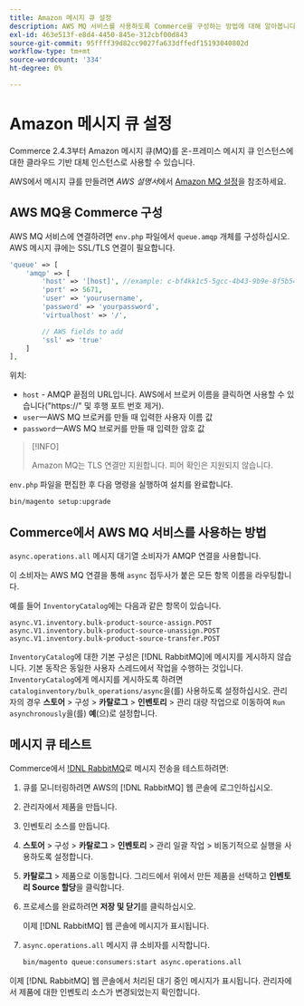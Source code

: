 ```yaml
---
title: Amazon 메시지 큐 설정
description: AWS MQ 서비스를 사용하도록 Commerce을 구성하는 방법에 대해 알아봅니다.
exl-id: 463e513f-e8d4-4450-845e-312cbf00d843
source-git-commit: 95ffff39d82cc9027fa633dffedf15193040802d
workflow-type: tm+mt
source-wordcount: '334'
ht-degree: 0%

---
```


# Amazon 메시지 큐 설정

Commerce 2.4.3부터 Amazon 메시지 큐(MQ)를 온-프레미스 메시지 큐 인스턴스에 대한 클라우드 기반 대체 인스턴스로 사용할 수 있습니다.

AWS에서 메시지 큐를 만들려면 _AWS 설명서_&#x200B;에서 [Amazon MQ 설정](https://docs.aws.amazon.com/amazon-mq/latest/developer-guide/amazon-mq-setting-up.html)을 참조하세요.

## AWS MQ용 Commerce 구성

AWS MQ 서비스에 연결하려면 `env.php` 파일에서 `queue.amqp` 개체를 구성하십시오.
AWS 메시지 큐에는 SSL/TLS 연결이 필요합니다.

```php
'queue' => [
    'amqp' => [
        'host' => '[host]', //example: c-bf4kk1c5-5gcc-4b43-9b9e-8f5b54d234.mq.us-west-3.amazonaws.com
        'port' => 5671,
        'user' => 'yourusername',
        'password' => 'yourpassword',
        'virtualhost' => '/',

        // AWS fields to add
        'ssl' => 'true'
    ]
],
```

위치:

- `host` - AMQP 끝점의 URL입니다. AWS에서 브로커 이름을 클릭하면 사용할 수 있습니다(&quot;https://&quot; 및 후행 포트 번호 제거).
- `user`—AWS MQ 브로커를 만들 때 입력한 사용자 이름 값
- `password`—AWS MQ 브로커를 만들 때 입력한 암호 값

>[!INFO]
>
>Amazon MQ는 TLS 연결만 지원합니다. 피어 확인은 지원되지 않습니다.

`env.php` 파일을 편집한 후 다음 명령을 실행하여 설치를 완료합니다.

```bash
bin/magento setup:upgrade
```

## Commerce에서 AWS MQ 서비스를 사용하는 방법

`async.operations.all` 메시지 대기열 소비자가 AMQP 연결을 사용합니다.

이 소비자는 AWS MQ 연결을 통해 `async` 접두사가 붙은 모든 항목 이름을 라우팅합니다.

예를 들어 `InventoryCatalog`에는 다음과 같은 항목이 있습니다.

```text
async.V1.inventory.bulk-product-source-assign.POST
async.V1.inventory.bulk-product-source-unassign.POST
async.V1.inventory.bulk-product-source-transfer.POST
```

`InventoryCatalog`에 대한 기본 구성은 [!DNL RabbitMQ]에 메시지를 게시하지 않습니다. 기본 동작은 동일한 사용자 스레드에서 작업을 수행하는 것입니다. `InventoryCatalog`에게 메시지를 게시하도록 하려면 `cataloginventory/bulk_operations/async`을(를) 사용하도록 설정하십시오. 관리자의 경우 **스토어** > 구성 > **카탈로그** > **인벤토리** > 관리 대량 작업으로 이동하여 `Run asynchronously`을(를) **예**(으)로 설정합니다.

## 메시지 큐 테스트

Commerce에서 [!DNL RabbitMQ](으)로 메시지 전송을 테스트하려면:

1. 큐를 모니터링하려면 AWS의 [!DNL RabbitMQ] 웹 콘솔에 로그인하십시오.
1. 관리자에서 제품을 만듭니다.
1. 인벤토리 소스를 만듭니다.
1. **스토어** > 구성 > **카탈로그** > **인벤토리** > 관리 일괄 작업 > 비동기적으로 실행을 사용하도록 설정합니다.
1. **카탈로그** > 제품으로 이동합니다. 그리드에서 위에서 만든 제품을 선택하고 **인벤토리 Source 할당**&#x200B;을 클릭합니다.
1. 프로세스를 완료하려면 **저장 및 닫기**&#x200B;를 클릭하십시오.

   이제 [!DNL RabbitMQ] 웹 콘솔에 메시지가 표시됩니다.

1. `async.operations.all` 메시지 큐 소비자를 시작합니다.

   ```bash
   bin/magento queue:consumers:start async.operations.all
   ```

이제 [!DNL RabbitMQ] 웹 콘솔에서 처리된 대기 중인 메시지가 표시됩니다.
관리자에서 제품에 대한 인벤토리 소스가 변경되었는지 확인합니다.
